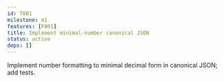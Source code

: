 ```yaml
---
id: T001
milestone: m1
features: [F001]
title: Implement minimal-number canonical JSON
status: active
deps: []
---
```


Implement number formatting to minimal decimal form in canonical JSON; add tests.
